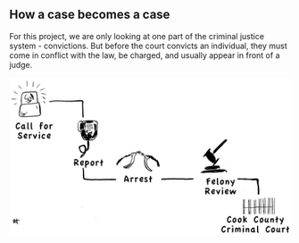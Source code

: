 ## How a case becomes a case

For this project, we are only looking at one part of the criminal justice system - convictions. But before the court convicts an individual, they must come in conflict with the law, be charged, and usually appear in front of a judge. 

<img src="img/infograph.jpg" style="max-width: 100%;">

